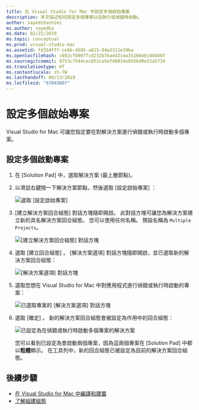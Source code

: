 ```yaml
---
title: 在 Visual Studio for Mac 中設定多個啟始專案
description: 本文描述如何設定多個專案以在執行或偵錯時啟動。
author: sayedihashimi
ms.author: sayedha
ms.date: 02/21/2019
ms.topic: conceptual
ms.prod: visual-studio-mac
ms.assetid: fd354fff-ce6b-4505-a815-84a2311e39ba
ms.openlocfilehash: c692cf8907fcd232b7ba442cea351664bc8dd407
ms.sourcegitcommit: 9753c7544cec852ca5efd0834e0956d9e53a5734
ms.translationtype: HT
ms.contentlocale: zh-TW
ms.lasthandoff: 06/13/2019
ms.locfileid: "67043607"
---
```

# <a name="set-multiple-startup-projects"></a>設定多個啟始專案

Visual Studio for Mac 可讓您指定要在對解決方案進行偵錯或執行時啟動多個專案。

## <a name="to-set-multiple-startup-projects"></a>設定多個啟動專案

1. 在 [Solution Pad] 中，選取解決方案 (最上層節點)。

2. 以滑鼠右鍵按一下解決方案節點，然後選取 [設定啟始專案]  ：

   ![選取 [設定啟始專案]](media/startup-proj-ctx-menu.png)

3. [建立解決方案回合組態]  對話方塊隨即開啟。 此對話方塊可讓您為解決方案建立新的具名解決方案回合組態。 您可以使用任何名稱。 預設名稱為 `Multiple Projects`。

   ![[建立解決方案回合組態] 對話方塊](media/create-sln-run-config.png)

4. 選取 [建立回合組態]  。 [解決方案選項]  對話方塊隨即開啟，並已選取新的解決方案回合組態：

   ![[解決方案選項] 對話方塊](media/sln-options-run-config-multi-projects.png)

5. 選取您想在 Visual Studio for Mac 中對應用程式進行偵錯或執行時啟動的專案：

   ![已選取專案的 [解決方案選項] 對話方塊](media/sln-options-run-config-multi-projects-configured.png)

6. 選取 [確定]  。 新的解決方案回合組態會被設定為作用中的回合組態：

   ![已設定為在偵錯或執行時啟動多個專案的解決方案](media/startup-project-configured.png)

   您可以看到已設定為會啟動兩個專案，因為這兩個專案在 [Solution Pad] 中都以**粗體**顯示。 在工具列中，新的回合組態已被設定為目前的解決方案回合組態。

## <a name="next-steps"></a>後續步驟

- [在 Visual Studio for Mac 中編譯和建置](compiling-and-building.md)
- [了解組建組態](configurations.md)
